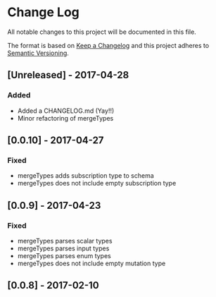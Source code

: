 # Change Log
All notable changes to this project will be documented in this file.

The format is based on [Keep a Changelog](http://keepachangelog.com/)
and this project adheres to [Semantic Versioning](http://semver.org/).

## [Unreleased] - 2017-04-28
### Added
- Added a CHANGELOG.md (Yay!!)
- Minor refactoring of mergeTypes

## [0.0.10] - 2017-04-27
### Fixed
- mergeTypes adds subscription type to schema
- mergeTypes does not include empty subscription type

## [0.0.9] - 2017-04-23
### Fixed
- mergeTypes parses scalar types
- mergeTypes parses input types
- mergeTypes parses enum types
- mergeTypes does not include empty mutation type

## [0.0.8] - 2017-02-10
